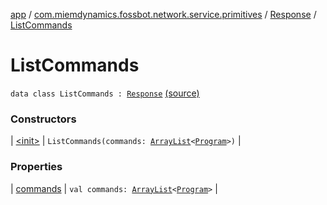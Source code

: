 [app](../../../index.md) / [com.miemdynamics.fossbot.network.service.primitives](../../index.md) / [Response](../index.md) / [ListCommands](./index.md)

# ListCommands

`data class ListCommands : `[`Response`](../index.md) [(source)](https://github.com/binyot/fossbot/tree/master/app/src/main/java/com/miemdynamics/fossbot/network/service/primitives/response.kt#L12)

### Constructors

| [&lt;init&gt;](-init-.md) | `ListCommands(commands: `[`ArrayList`](https://kotlinlang.org/api/latest/jvm/stdlib/kotlin.collections/-array-list/index.html)`<`[`Program`](../../../com.miemdynamics.fossbot.data.entity/-program/index.md)`>)` |

### Properties

| [commands](commands.md) | `val commands: `[`ArrayList`](https://kotlinlang.org/api/latest/jvm/stdlib/kotlin.collections/-array-list/index.html)`<`[`Program`](../../../com.miemdynamics.fossbot.data.entity/-program/index.md)`>` |

